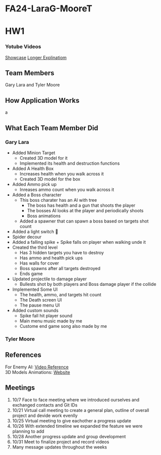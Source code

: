 # FA24-LaraG-MooreT
# HW1 
### Yotube Videos
[Showcase](link)
[Longer Explinatiom](Link)
## Team Members
Gary Lara and Tyler Moore 
## How Application Works
a

## What Each Team Member Did
### Gary Lara
* Added Minion Target
  + Created 3D model for it
  + Implemented its health and destruction functions
* Added A Health Box
  + Increases health when you walk across it
  + Created 3D model for the box
* Added Ammo pick up
  + Inreases ammo count when you walk across it
*  Added a Boss character
    + This boss charater has an AI with tree
      +  The boss has health and a gun that shoots the player
      +  The bosses AI looks at the player and periodically shoots
      +  Boss animations
    + Added a spawner that can spawn a boss based on targets shot count
* Added a light switch 🥳
* Spider decour
* Added a falling spike
      + Spike falls on player when walking unde it
* Created the third level
    + Has 3 hidden targets you have to destroy
    + Has ammo and health pick ups
    + Has walls for cover
    + Boss spawns after all targets destroyed
    + Ends game
* Updated projectile to damage player
    + Bullests shot by both players and Boss damage player if the collide
* Implemented Some UI
    + The health, ammo, and targets hit count
    + The Death screen UI
    + The pause menu UI
* Added custom sounds
    + Spike fall hit player sound
    + Main menu music made by me
    + Custome end game song also made by me
### Tyler Moore

## References
For Enemy AI: [Video Reference](https://www.youtube.com/watch?v=DQqhJCoC4bQ&t=610s&ab_channel=RyanLale)  
3D Models Animations: [Website](https://www.mixamo.com/#/?limit=48&page=1&query=idle&type=Motion%2CMotionPack)

## Meetings
1. 10/7 Face to face meeting where we introduced ourselves and exchanged contacts and Git IDs
2. 10/21 Virtual call meeting to create a general plan, outline of overall project and devide work evenlly
3. 10/25 Virtual meeting to give eachother a progress update
4. 10/26 With extended timeline we expanded the feature we were planning to add
5. 10/28 Another progress update and group development
6. 10/31 Meet to finalize project and record videos
7. Many message updates throughout the weeks
